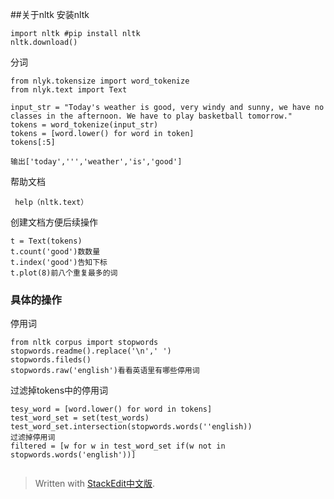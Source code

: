  ##关于nltk
 安装nltk
 ```
 import nltk #pip install nltk
 nltk.download()
 ```

分词
```
from nlyk.tokensize import word_tokenize
from nlyk.text import Text

input_str = "Today's weather is good, very windy and sunny, we have no classes in the afternoon. We have to play basketball tomorrow."
tokens = word_tokenize(input_str)
tokens = [word.lower() for word in token]
tokens[:5]

输出['today',''','weather','is','good']
```
 帮助文档
```
 help（nltk.text）
 ```
创建文档方便后续操作
```
t = Text(tokens)
t.count('good')数数量
t.index('good')告知下标
t.plot(8)前八个重复最多的词
```
### 具体的操作

停用词
```
from nltk corpus import stopwords
stopwords.readme().replace('\n',' ')
stopwords.fileds()
stopwords.raw('english')看看英语里有哪些停用词
```
过滤掉tokens中的停用词
```
tesy_word = [word.lower() for word in tokens]
test_word_set = set(test_words)
test_word_set.intersection(stopwords.words(''english))
过滤掉停用词
filtered = [w for w in test_word_set if(w not in stopwords.words('english'))] 


```






> Written with [StackEdit中文版](https://stackedit.cn/).
<!--stackedit_data:
eyJoaXN0b3J5IjpbLTk5ODY5NDE0N119
-->